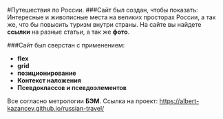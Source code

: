 #Путешествия по России. 
###Cайт был создан, чтобы показать: 
Интересные и живописные места на великих просторах России, а так же, что бы повысить туризм внутри страны.
На сайте вы найдете **ссылки** на разные статьи, а так же **фото**.

###Сайт был сверстан с применением: 
+ **flex**
+ **grid**
+ **позиционирование**
+ **Контекст наложения**
+ **Псевдоклассов и псевдоэлементов**

Все согласно метрологии **БЭМ**.
Ссылка на проект: https://albert-kazancev.github.io/russian-travel/
